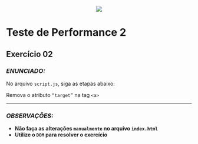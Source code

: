 <p align="center">
    <img src="https://www.infnet.edu.br/infnet/wp-content/themes/infnet.homepage//assets/img/LogoInfnetRodape.png"/>
</p>

# Teste de Performance 2

## Exercício 02

### _ENUNCIADO:_

No arquivo `script.js`, siga as etapas abaixo:

Remova o atributo `“target”` na tag `<a>`

---

### _OBSERVAÇÕES:_

- **Não faça as alterações `manualmente` no arquivo `index.html`**
- **Utilize o `DOM` para resolver o exercício**